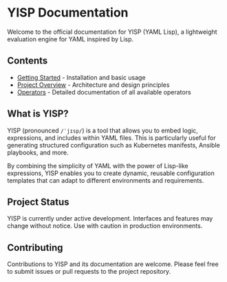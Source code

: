 # YISP Documentation

Welcome to the official documentation for YISP (YAML Lisp), a lightweight evaluation engine for YAML inspired by Lisp.

## Contents

- [Getting Started](getting-started.md) - Installation and basic usage
- [Project Overview](project-overview.md) - Architecture and design principles
- [Operators](operators.md) - Detailed documentation of all available operators

## What is YISP?

YISP (pronounced `/ˈjɪsp/`) is a tool that allows you to embed logic, expressions, and includes within YAML files. This is particularly useful for generating structured configuration such as Kubernetes manifests, Ansible playbooks, and more.

By combining the simplicity of YAML with the power of Lisp-like expressions, YISP enables you to create dynamic, reusable configuration templates that can adapt to different environments and requirements.

## Project Status

YISP is currently under active development. Interfaces and features may change without notice. Use with caution in production environments.

## Contributing

Contributions to YISP and its documentation are welcome. Please feel free to submit issues or pull requests to the project repository.
